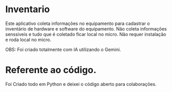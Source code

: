 # Inventario
Este aplicativo coleta informações no equipamento para cadastrar o inventário de hardware e software do equipamento. Não coleta informações senssiveis e tudo que é coletado ficar local no micro. 
Não requer instalação e roda local no micro.

OBS: Foi criado totalmente com IA utilizando o Gemini.

# Referente ao código.
Foi Criado todo em Python e deixei o código aberto para colaborações.
